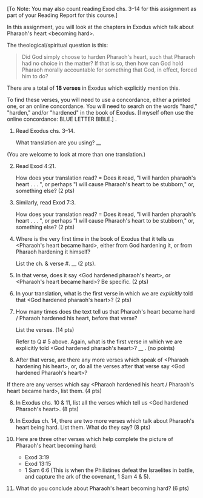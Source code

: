 ---
---

[To Note: You may also count reading Exod chs. 3–14 for this assignment as part of your Reading Report for this course.]

In this assignment, you will look at the chapters in Exodus which talk about Pharaoh&#39;s heart &lt;becoming hard&gt;.

The theological/spiritual question is this:

> Did God simply choose to harden Pharaoh&#39;s heart, such that Pharaoh had no choice in the matter? If that is so, then how can God hold Pharaoh morally accountable for something that God, in effect, forced him to do?

There are a total of **18 verses** in Exodus which explicitly mention this.

To find these verses, you will need to use a concordance, either a printed one, or an online concordance. You will need to search on the words &quot;hard,&quot; &quot;harden,&quot; and/or &quot;hardened&quot; in the book of Exodus. [I myself often use the online concordance: BLUE LETTER BIBLE.]
.

1. Read Exodus chs. 3–14.

   What translation are you using? __

  (You are welcome to look at more than one translation.)

2. Read Exod 4:21.

   How does your translation read? = Does it read, &quot;I will harden pharaoh&#39;s heart . . . &quot;, or perhaps &quot;I will cause Pharaoh&#39;s heart to be stubborn,&quot; or, something else? (2 pts)

3. Similarly, read Exod 7:3.

   How does your translation read? = Does it read, &quot;I will harden pharaoh&#39;s heart . . . &quot;, or perhaps &quot;I will cause Pharaoh&#39;s heart to be stubborn,&quot; or, something else? (2 pts)

4. Where is the very first time in the book of Exodus that it tells us &lt;Pharaoh&#39;s heart became hard&gt;, either from God hardening it, or from Pharaoh hardening it himself?

   List the ch. &amp; verse #. __ (2 pts).

4. In that verse, does it say &lt;God hardened pharaoh&#39;s heart&gt;, or &lt;Pharaoh&#39;s heart became hard&gt;? Be specific. (2 pts)

5. In your translation, what is the first verse in which we are _explicitly_ told that &lt;God hardened pharaoh&#39;s heart&gt;? (2 pts)

6. How many times does the text tell us that Pharaoh&#39;s heart became hard / Pharaoh hardened his heart, before that verse?

   List the verses. (14 pts)

   Refer to Q # 5 above. Again, what is the first verse in which we are explicitly told &lt;God hardened pharaoh&#39;s heart&gt;? __ . (no points)

7. After that verse, are there any more verses which speak of &lt;Pharaoh hardening his heart&gt;, or, do all the verses after that verse say &lt;God hardened Pharaoh&#39;s heart&gt;?

If there are any verses which say &lt;Pharaoh hardened his heart / Pharaoh&#39;s heart became hard&gt;, list them. (4 pts)

8. In Exodus chs. 10 &amp; 11, list all the verses which tell us &lt;God hardened Pharaoh&#39;s heart&gt;.  (8 pts)

9. In Exodus ch. 14, there are two more verses which talk about Pharaoh&#39;s heart being hard. List them. What do they say? (8 pts)

10. Here are three other verses which help complete the picture of Pharaoh&#39;s heart becoming hard:

    - Exod 3:19
    - Exod 13:15
    - 1 Sam 6:6 (This is when the Philistines defeat the Israelites in battle, and capture the ark of the covenant, 1 Sam 4 &amp; 5).

11. What do you conclude about Pharaoh&#39;s heart becoming hard? (6 pts)

